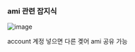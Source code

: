 ### ami 관련 잡지식

![image](https://user-images.githubusercontent.com/38831314/140000968-e338b592-be6a-4ad8-8e6a-018d5eced0d4.png)

account 계정 넣으면 다른 곚어 ami 공유 가능
